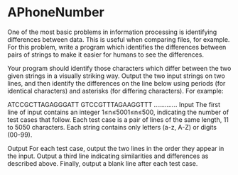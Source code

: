 # APhoneNumber
One of the most basic problems in information processing is identifying differences between data. This is useful when comparing files, for example. For this problem, write a program which identifies the differences between pairs of strings to make it easier for humans to see the differences.

Your program should identify those characters which differ between the two given strings in a visually striking way. Output the two input strings on two lines, and then identify the differences on the line below using periods (for identical characters) and asterisks (for differing characters). For example:

ATCCGCTTAGAGGGATT
GTCCGTTTAGAAGGTTT
*....*.....*..*..
Input
The first line of input contains an integer 1≤n≤5001≤n≤500, indicating the number of test cases that follow. Each test case is a pair of lines of the same length, 11 to 5050 characters. Each string contains only letters (a-z, A-Z) or digits (00-99).

Output
For each test case, output the two lines in the order they appear in the input. Output a third line indicating similarities and differences as described above. Finally, output a blank line after each test case.
